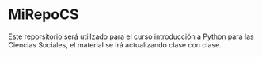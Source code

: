 # MiRepoCS
Este reporsitorio será utiilzado para el curso introducción a Python para las Ciencias Sociales, el material se irá actualizando clase con clase.
